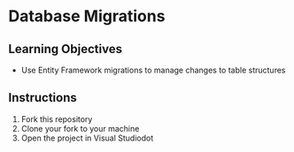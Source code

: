 # Database Migrations

## Learning Objectives
- Use Entity Framework migrations to manage changes to table structures


## Instructions

1. Fork this repository
2. Clone your fork to your machine
3. Open the project in Visual Studiodot
